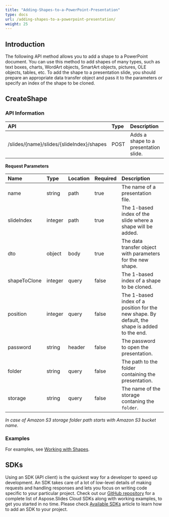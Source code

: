 ```yaml
---
title: "Adding-Shapes-to-a-PowerPoint-Presentation"
type: docs
url: /adding-shapes-to-a-powerpoint-presentation/
weight: 25
---
```


## **Introduction**

The following API method allows you to add a shape to a PowerPoint document. You can use this method to add shapes of many types, such as text boxes, charts, WordArt objects, SmartArt objects, pictures, OLE objects, tables, etc. To add the shape to a presentation slide, you should prepare an appropriate data transfer object and pass it to the parameters or specify an index of the shape to be cloned.

## **CreateShape**

### **API Information**

|**API**|**Type**|**Description**|**Resource**|
| :- | :- | :- | :- |
|/slides/{name}/slides/{slideIndex}/shapes|POST|Adds a shape to a presentation slide.|[CreateShape](https://apireference.aspose.cloud/slides/#/Shapes/CreateShape)|

**Request Parameters**

|**Name**|**Type**|**Location**|**Required**|**Description**|
| :- | :- | :- | :- | :- |
|name|string|path|true|The name of a presentation file.|
|slideIndex|integer|path|true|The 1-based index of the slide where a shape will be added.|
|dto|object|body|true|The data transfer object with parameters for the new shape.|
|shapeToClone|integer|query|false|The 1-based index of a shape to be cloned.|
|position|integer|query|false|The 1-based index of a position for the new shape. By default, the shape is added to the end.|
|password|string|header|false|The password to open the presentation.|
|folder|string|query|false|The path to the folder containing the presentation.|
|storage|string|query|false|The name of the storage contaning the `folder`.|

*In case of Amazon S3 storage folder path starts with Amazon S3 bucket name.*

### **Examples**

For examples, see [Working with Shapes](/slides/working-with-shapes/).

## **SDKs**

Using an SDK (API client) is the quickest way for a developer to speed up development. An SDK takes care of a lot of low-level details of making requests and handling responses and lets you focus on writing code specific to your particular project. Check out our [GitHub repository](https://github.com/aspose-slides-cloud) for a complete list of Aspose.Slides Cloud SDKs along with working examples, to get you started in no time. Please check [Available SDKs](/slides/available-sdks/) article to learn how to add an SDK to your project.
